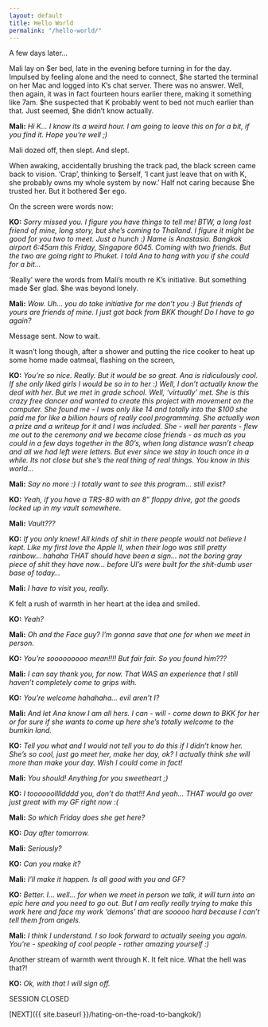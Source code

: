 ```yaml
---
layout: default
title: Hello World
permalink: "/hello-world/"
---
```

<!-- wp:paragraph -->

A few days later…

<!-- /wp:paragraph -->

<!-- wp:paragraph -->

Mali lay on $er bed, late in the evening before turning in for the day. Impulsed by feeling alone and the need to connect, $he started the terminal on her Mac and logged into K’s chat server. There was no answer. Well, then again, it was in fact fourteen hours earlier there, making it something like 7am. $he suspected that K probably went to bed not much earlier than that. Just seemed, $he didn’t know actually.&nbsp;

<!-- /wp:paragraph -->

<!-- wp:paragraph -->

**Mali:** _Hi K… I know its a weird hour. I am going to leave this on for a bit, if you find it. Hope you’re well ;)_

<!-- /wp:paragraph -->

<!-- wp:paragraph -->

Mali dozed off, then slept. And slept.

<!-- /wp:paragraph -->

<!-- wp:paragraph -->

When awaking, accidentally brushing the track pad, the black screen came back to vision. ‘Crap’, thinking to $erself, ‘I cant just leave that on with K, she probably owns my whole system by now.’ Half not caring because $he trusted her. But it bothered $er ego.

<!-- /wp:paragraph -->

<!-- wp:paragraph -->

On the screen were words now:

<!-- /wp:paragraph -->

<!-- wp:paragraph -->

**KO:** _Sorry missed you. I figure you have things to tell me! BTW, a long lost friend of mine, long story, but she’s coming to Thailand. I figure it might be good for you two to meet. Just a hunch :) Name is Anastasia. Bangkok airport 6:45am this Friday, Singapore 6045. Coming with two friends. But the two are going right to Phuket. I told Ana to hang with you if she could for a bit…&nbsp;_

<!-- /wp:paragraph -->

<!-- wp:paragraph -->

‘Really’ were the words from Mali’s mouth re K’s initiative. But something made $er glad. $he was beyond lonely.&nbsp;

<!-- /wp:paragraph -->

<!-- wp:paragraph -->

**Mali:** _Wow. Uh… you do take initiative for me don’t you :) But friends of yours are friends of mine. I just got back from BKK though! Do I have to go again?_

<!-- /wp:paragraph -->

<!-- wp:paragraph -->

Message sent. Now to wait.&nbsp;

<!-- /wp:paragraph -->

<!-- wp:paragraph -->

It wasn’t long though, after a shower and putting the rice cooker to heat up some home made oatmeal, flashing on the screen,

<!-- /wp:paragraph -->

<!-- wp:paragraph -->

**KO:** _You’re so nice. Really. But it would be so great. Ana is ridiculously cool. If she only liked girls I would be so in to her :) Well, I don’t actually know the deal with her. But we met in grade school. Well, ‘virtually’ met. She is this crazy free dancer and wanted to create this project with movement on the computer. She found me - I was only like 14 and totally into the $100 she paid me for like a billion hours of really cool programming. She actually won a prize and a writeup for it and I was included. She - well her parents - flew me out to the ceremony and we became close friends - as much as you could in a few days together in the 80’s, when long distance wasn’t cheap and all we had left were letters. But ever since we stay in touch once in a while. Its not close but she’s the real thing of real things. You know in this world…_

<!-- /wp:paragraph -->

<!-- wp:paragraph -->

**Mali:** _Say no more :) I totally want to see this program… still exist?_

<!-- /wp:paragraph -->

<!-- wp:paragraph -->

**KO:** _Yeah, if you have a TRS-80 with an 8” floppy drive, got the goods locked up in my vault somewhere.&nbsp;_

<!-- /wp:paragraph -->

<!-- wp:paragraph -->

**Mali:** _Vault???_

<!-- /wp:paragraph -->

<!-- wp:paragraph -->

**KO:** _If you only knew! All kinds of shit in there people would not believe I kept. Like my first love the Apple II, when their logo was still pretty rainbow… hahaha THAT should have been a sign… not the boring gray piece of shit they have now… before UI’s were built for the shit-dumb user base of today…_

<!-- /wp:paragraph -->

<!-- wp:paragraph -->

**Mali:** _I have to visit you, really.&nbsp;_

<!-- /wp:paragraph -->

<!-- wp:paragraph -->

K felt a rush of warmth in her heart at the idea and smiled.

<!-- /wp:paragraph -->

<!-- wp:paragraph -->

**KO:** _Yeah?_

<!-- /wp:paragraph -->

<!-- wp:paragraph -->

**Mali:** _Oh and the Face guy? I’m gonna save that one for when we meet in person._

<!-- /wp:paragraph -->

<!-- wp:paragraph -->

**KO:** _You’re sooooooooo mean!!!! But fair fair. So you found him???_

<!-- /wp:paragraph -->

<!-- wp:paragraph -->

**Mali:** _I can say thank you, for now. That WAS an experience that I still haven’t completely come to grips with._

<!-- /wp:paragraph -->

<!-- wp:paragraph -->

**KO:** _You’re welcome hahahaha… evil aren’t I?_

<!-- /wp:paragraph -->

<!-- wp:paragraph -->

**Mali:** _And let Ana know I am all hers. I can - will - come down to BKK for her or for sure if she wants to come up here she’s totally welcome to the bumkin land.&nbsp;_

<!-- /wp:paragraph -->

<!-- wp:paragraph -->

**KO:** _Tell you what and I would not tell you to do this if I didn’t know her. She’s so cool, just go meet her, make her day, ok? I actually think she will more than make your day. Wish I could come in fact!_

<!-- /wp:paragraph -->

<!-- wp:paragraph -->

**Mali:** _You should! Anything for you sweetheart ;)_

<!-- /wp:paragraph -->

<!-- wp:paragraph -->

**KO:** _I toooooolllldddd you, don’t do that!!! And yeah… THAT would go over just great with my GF right now :(_

<!-- /wp:paragraph -->

<!-- wp:paragraph -->

**Mali:** _So which Friday does she get here?_

<!-- /wp:paragraph -->

<!-- wp:paragraph -->

**KO:** _Day after tomorrow._

<!-- /wp:paragraph -->

<!-- wp:paragraph -->

**Mali:** _Seriously?_

<!-- /wp:paragraph -->

<!-- wp:paragraph -->

**KO:** _Can you make it?&nbsp;_

<!-- /wp:paragraph -->

<!-- wp:paragraph -->

**Mali:** _I’ll make it happen. Is all good with you and GF?_

<!-- /wp:paragraph -->

<!-- wp:paragraph -->

**KO:** _Better. I… well… for when we meet in person we talk, it will turn into an epic here and you need to go out. But I am really really trying to make this work here and face my work ‘demons’ that are sooooo hard because I can’t tell them from angels.&nbsp;_

<!-- /wp:paragraph -->

<!-- wp:paragraph -->

**Mali:** _I think I understand. I so look forward to actually seeing you again. You’re - speaking of cool people - rather amazing yourself :)_

<!-- /wp:paragraph -->

<!-- wp:paragraph -->

Another stream of warmth went through K. It felt nice. What the hell was that?!

<!-- /wp:paragraph -->

<!-- wp:paragraph -->

**KO:** _Ok, with that I will sign off._

<!-- /wp:paragraph -->

<!-- wp:paragraph -->

SESSION CLOSED&nbsp;

<!-- /wp:paragraph -->

[NEXT]({{ site.baseurl }}/hating-on-the-road-to-bangkok/)
